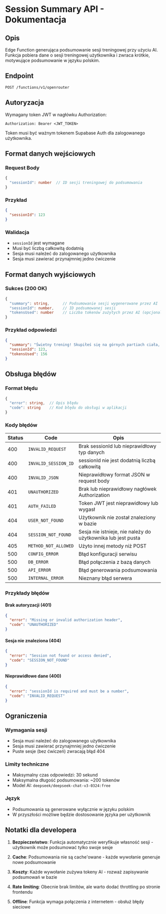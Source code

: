 # Session Summary API - Dokumentacja

## Opis

Edge Function generująca podsumowanie sesji treningowej przy użyciu AI. Funkcja pobiera dane o sesji treningowej użytkownika i zwraca krótkie, motywujące podsumowanie w języku polskim.

## Endpoint

```
POST /functions/v1/openrouter
```

## Autoryzacja

Wymagany token JWT w nagłówku Authorization:

```
Authorization: Bearer <JWT_TOKEN>
```

Token musi być ważnym tokenem Supabase Auth dla zalogowanego użytkownika.

## Format danych wejściowych

### Request Body

```typescript
{
  "sessionId": number  // ID sesji treningowej do podsumowania
}
```

### Przykład

```json
{
  "sessionId": 123
}
```

### Walidacja

- `sessionId` jest wymagane
- Musi być liczbą całkowitą dodatnią
- Sesja musi należeć do zalogowanego użytkownika
- Sesja musi zawierać przynajmniej jedno ćwiczenie

## Format danych wyjściowych

### Sukces (200 OK)

```typescript
{
  "summary": string,      // Podsumowanie sesji wygenerowane przez AI
  "sessionId": number,    // ID podsumowanej sesji
  "tokensUsed": number    // Liczba tokenów zużytych przez AI (opcjonalne)
}
```

### Przykład odpowiedzi

```json
{
  "summary": "Świetny trening! Skupiłeś się na górnych partiach ciała, wykonując łącznie 3 serie wyciskania sztangi i 4 serie podciągania. Twoje mięśnie klatki piersiowej i pleców z pewnością odczują ten wysiłek. Tak trzymaj i pamiętaj o regularności - następny trening czeka!",
  "sessionId": 123,
  "tokensUsed": 156
}
```

## Obsługa błędów

### Format błędu

```typescript
{
  "error": string,  // Opis błędu
  "code": string    // Kod błędu do obsługi w aplikacji
}
```

### Kody błędów

| Status | Code | Opis |
|--------|------|------|
| 400 | `INVALID_REQUEST` | Brak sessionId lub nieprawidłowy typ danych |
| 400 | `INVALID_SESSION_ID` | sessionId nie jest dodatnią liczbą całkowitą |
| 400 | `INVALID_JSON` | Nieprawidłowy format JSON w request body |
| 401 | `UNAUTHORIZED` | Brak lub nieprawidłowy nagłówek Authorization |
| 401 | `AUTH_FAILED` | Token JWT jest nieprawidłowy lub wygasł |
| 404 | `USER_NOT_FOUND` | Użytkownik nie został znaleziony w bazie |
| 404 | `SESSION_NOT_FOUND` | Sesja nie istnieje, nie należy do użytkownika lub jest pusta |
| 405 | `METHOD_NOT_ALLOWED` | Użyto innej metody niż POST |
| 500 | `CONFIG_ERROR` | Błąd konfiguracji serwisu |
| 500 | `DB_ERROR` | Błąd połączenia z bazą danych |
| 500 | `API_ERROR` | Błąd generowania podsumowania |
| 500 | `INTERNAL_ERROR` | Nieznany błąd serwera |

### Przykłady błędów

#### Brak autoryzacji (401)
```json
{
  "error": "Missing or invalid authorization header",
  "code": "UNAUTHORIZED"
}
```

#### Sesja nie znaleziona (404)
```json
{
  "error": "Session not found or access denied",
  "code": "SESSION_NOT_FOUND"
}
```

#### Nieprawidłowe dane (400)
```json
{
  "error": "sessionId is required and must be a number",
  "code": "INVALID_REQUEST"
}
```

## Ograniczenia

### Wymagania sesji
- Sesja musi należeć do zalogowanego użytkownika
- Sesja musi zawierać przynajmniej jedno ćwiczenie
- Puste sesje (bez ćwiczeń) zwracają błąd 404

### Limity techniczne
- Maksymalny czas odpowiedzi: 30 sekund
- Maksymalna długość podsumowania: ~200 tokenów
- Model AI: `deepseek/deepseek-chat-v3-0324:free`

### Język
- Podsumowania są generowane wyłącznie w języku polskim
- W przyszłości możliwe będzie dostosowanie języka per użytkownik


## Notatki dla developera

1. **Bezpieczeństwo**: Funkcja automatycznie weryfikuje własność sesji - użytkownik może podsumować tylko swoje sesje

2. **Cache**: Podsumowania nie są cache'owane - każde wywołanie generuje nowe podsumowanie

3. **Koszty**: Każde wywołanie zużywa tokeny AI - rozważ zapisywanie podsumowań w bazie

4. **Rate limiting**: Obecnie brak limitów, ale warto dodać throttling po stronie frontendu

5. **Offline**: Funkcja wymaga połączenia z internetem - obsłuż błędy sieciowe
